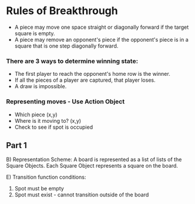 # Rules of Breakthrough

* A piece may move one space straight or diagonally forward if the target square is empty.
* A piece may remove an opponent's piece if the opponent's piece is in a square that is one step diagonally forward.

### There are 3 ways to determine winning state:
* The first player to reach the opponent's home row is the winner.
* If all the pieces of a player are captured, that player loses.
* A draw is impossible.

### Representing moves - Use Action Object
* Which piece (x,y)
* Where is it moving to? (x,y)
* Check to see if spot is occupied

## Part 1

B) Representation Scheme: A board is represented as a list of lists of the Square Objects. Each Square Object represents a square on the board.

E) Transition function conditions:
1. Spot must be empty
2. Spot must exist - cannot transition outside of the board
